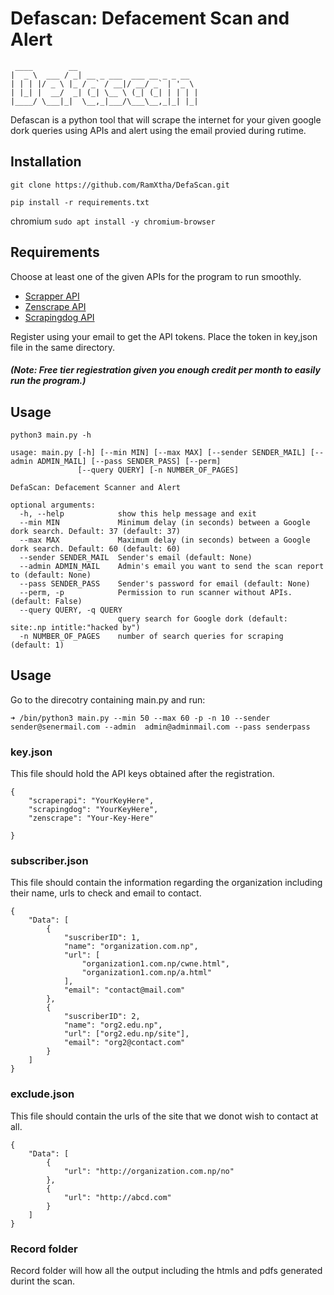 # Defascan: Defacement Scan and Alert
```
 ____        __                           
|  _ \  ___ / _| __ _ ___  ___ __ _ _ __  
| | | |/ _ \ |_ / _` / __|/ __/ _` | '_ \ 
| |_| |  __/  _| (_| \__ \ (_| (_| | | | |
|____/ \___|_|  \__,_|___/\___\__,_|_| |_|
```
Defascan is a python tool that will scrape the internet for your given google dork queries using APIs and alert using the email provied during rutime.

## Installation
`git clone https://github.com/RamXtha/DefaScan.git`

`pip install -r requirements.txt`

chromium
`sudo apt install -y chromium-browser`

## Requirements
Choose at least one of the given APIs for the program to run smoothly.
- [Scrapper API](https://www.scraperapi.com/)
- [Zenscrape API](https://zenscrape.com/)
- [Scrapingdog API](https://www.scrapingdog.com/)

Register using your email to get the API tokens. Place the token in key,json file in the same directory.
##### (Note: Free tier regiestration given you enough credit per month to easily run the program.)

## Usage
```
python3 main.py -h 

usage: main.py [-h] [--min MIN] [--max MAX] [--sender SENDER_MAIL] [--admin ADMIN_MAIL] [--pass SENDER_PASS] [--perm]
               [--query QUERY] [-n NUMBER_OF_PAGES]

DefaScan: Defacement Scanner and Alert

optional arguments:
  -h, --help            show this help message and exit
  --min MIN             Minimum delay (in seconds) between a Google dork search. Default: 37 (default: 37)
  --max MAX             Maximum delay (in seconds) between a Google dork search. Default: 60 (default: 60)
  --sender SENDER_MAIL  Sender's email (default: None)
  --admin ADMIN_MAIL    Admin's email you want to send the scan report to (default: None)
  --pass SENDER_PASS    Sender's password for email (default: None)
  --perm, -p            Permission to run scanner without APIs. (default: False)
  --query QUERY, -q QUERY
                        query search for Google dork (default: site:.np intitle:"hacked by")
  -n NUMBER_OF_PAGES    number of search queries for scraping (default: 1)
```

## Usage
Go to the direcotry containing main.py and run:

`➜ /bin/python3 main.py --min 50 --max 60 -p -n 10 --sender sender@senermail.com --admin 
admin@adminmail.com --pass senderpass `

### key.json
This file should hold the API keys obtained after the registration.
```
{
	"scraperapi": "YourKeyHere",
	"scrapingdog": "YourKeyHere",
	"zenscrape": "Your-Key-Here"

}

```

### subscriber.json
This file should contain the information regarding the organization including their name, urls to check and email to contact.
```
{
	"Data": [
		{
			"suscriberID": 1,
			"name": "organization.com.np",
			"url": [
				"organization1.com.np/cwne.html",
				"organization1.com.np/a.html"
			],
			"email": "contact@mail.com"
		},
		{
			"suscriberID": 2,
			"name": "org2.edu.np",
			"url": ["org2.edu.np/site"],
			"email": "org2@contact.com"
		}
    ]
}
```
### exclude.json
This file should contain the urls of the site that we donot wish to contact at all.
```
{
	"Data": [
		{
			"url": "http://organization.com.np/no"
		},
		{
			"url": "http://abcd.com"
		}
	]
}

```

### Record folder
Record folder will how all the output including the htmls and pdfs generated durint the scan.

